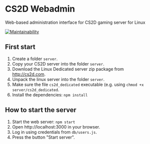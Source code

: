 # CS2D Webadmin
Web-based administration interface for CS2D gaming server for Linux

[![Maintainability](https://api.codeclimate.com/v1/badges/1aa4bfbd72be3ccc345a/maintainability)](https://codeclimate.com/github/jaller94/cs2d-webadmin/maintainability)

## First start
1. Create a folder `server`.
2. Copy your CS2D server into the folder `server`.
3. Download the Linux Dedicated server zip package from http://cs2d.com.
4. Unpack the linux server into the folder `server`.
5. Make sure the file `cs2d_dedicated` executable (e.g. using `chmod +x server/cs2d_dedicated`.
6. Install the dependencies: `npm install`

## How to start the server
1. Start the web server: `npm start`
2. Open http://localhost:3000 in your browser.
3. Log in using credentials from `db/users.js`.
4. Press the button "Start server".
